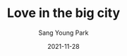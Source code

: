 ---
title: "Love in the big city"
author: Sang Young Park
isbn: "1911284657"
isbn13: "9781911284659"
rating: "4"
publisher: Titled Axis Press
pages: 217
publishYear: 2021
read: "2021"
goodreads_id: 56918103
language: "en"
date: "2021-11-28"
---